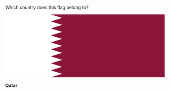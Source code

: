 Which country does this flag belong to?

![Flag of Qatar](images/Flag_of_Qatar.svg)
<!--question-->
**Qatar**